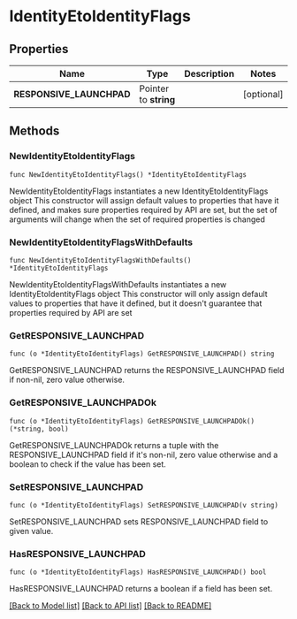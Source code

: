 # IdentityEtoIdentityFlags

## Properties

Name | Type | Description | Notes
------------ | ------------- | ------------- | -------------
**RESPONSIVE_LAUNCHPAD** | Pointer to **string** |  | [optional] 

## Methods

### NewIdentityEtoIdentityFlags

`func NewIdentityEtoIdentityFlags() *IdentityEtoIdentityFlags`

NewIdentityEtoIdentityFlags instantiates a new IdentityEtoIdentityFlags object
This constructor will assign default values to properties that have it defined,
and makes sure properties required by API are set, but the set of arguments
will change when the set of required properties is changed

### NewIdentityEtoIdentityFlagsWithDefaults

`func NewIdentityEtoIdentityFlagsWithDefaults() *IdentityEtoIdentityFlags`

NewIdentityEtoIdentityFlagsWithDefaults instantiates a new IdentityEtoIdentityFlags object
This constructor will only assign default values to properties that have it defined,
but it doesn't guarantee that properties required by API are set

### GetRESPONSIVE_LAUNCHPAD

`func (o *IdentityEtoIdentityFlags) GetRESPONSIVE_LAUNCHPAD() string`

GetRESPONSIVE_LAUNCHPAD returns the RESPONSIVE_LAUNCHPAD field if non-nil, zero value otherwise.

### GetRESPONSIVE_LAUNCHPADOk

`func (o *IdentityEtoIdentityFlags) GetRESPONSIVE_LAUNCHPADOk() (*string, bool)`

GetRESPONSIVE_LAUNCHPADOk returns a tuple with the RESPONSIVE_LAUNCHPAD field if it's non-nil, zero value otherwise
and a boolean to check if the value has been set.

### SetRESPONSIVE_LAUNCHPAD

`func (o *IdentityEtoIdentityFlags) SetRESPONSIVE_LAUNCHPAD(v string)`

SetRESPONSIVE_LAUNCHPAD sets RESPONSIVE_LAUNCHPAD field to given value.

### HasRESPONSIVE_LAUNCHPAD

`func (o *IdentityEtoIdentityFlags) HasRESPONSIVE_LAUNCHPAD() bool`

HasRESPONSIVE_LAUNCHPAD returns a boolean if a field has been set.


[[Back to Model list]](../README.md#documentation-for-models) [[Back to API list]](../README.md#documentation-for-api-endpoints) [[Back to README]](../README.md)


